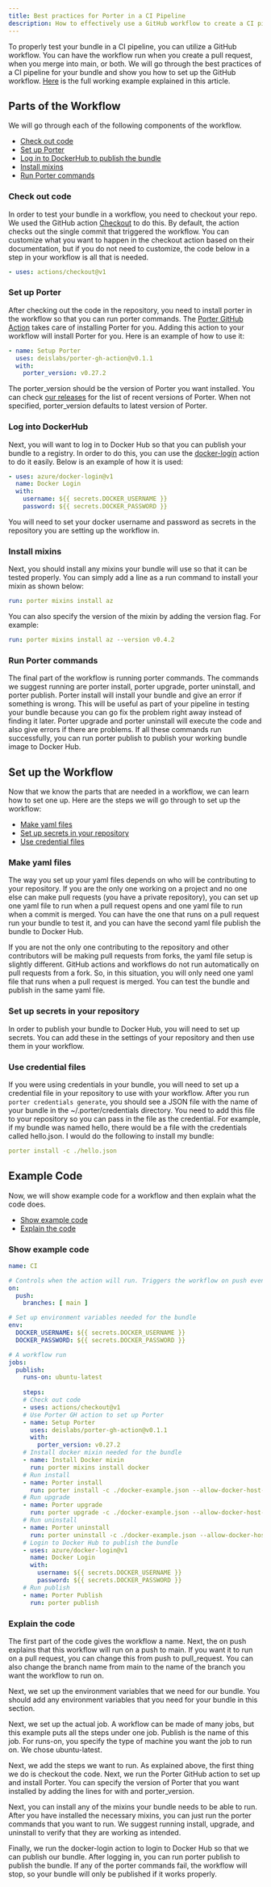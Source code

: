 ```yaml
---
title: Best practices for Porter in a CI Pipeline
description: How to effectively use a GitHub workflow to create a CI pipeline using Porter.
---
```


To properly test your bundle in a CI pipeline, you can utilize a GitHub workflow. 
You can have the workflow run when you create a pull request, when you merge into 
main, or both. We will go through the best practices of a CI pipeline for your 
bundle and show you how to set up the GitHub workflow. [Here](https://github.com/deislabs/porter-pipeline/blob/main/.github/workflows/publish.yaml) is the full working example explained in this article.

## Parts of the Workflow

We will go through each of the following components of the workflow. 

* [Check out code](#check-out-code)
* [Set up Porter](#set-up-porter)
* [Log in to DockerHub to publish the bundle](#log-into-dockerhub)
* [Install mixins](#install-mixins)
* [Run Porter commands](#run-porter-commands)

### Check out code
In order to test your bundle in a workflow, you need to checkout your repo. We 
used the GitHub action [Checkout](https://github.com/actions/checkout) to do this. 
By default, the action checks out the single commit that triggered the workflow. You
can customize what you want to happen in the checkout action based on their documentation, 
but if you do not need to customize, the code below in a step in your workflow is all that 
is needed.
````yaml
- uses: actions/checkout@v1
````

### Set up Porter
After checking out the code in the repository, you need to install porter in the workflow
so that you can run porter commands. The [Porter GitHub Action](https://github.com/deislabs/porter-gh-action) takes care of installing Porter for you. Adding this 
action to your workflow will install Porter for you. Here is an example of how to use it:
````yaml
- name: Setup Porter
  uses: deislabs/porter-gh-action@v0.1.1
  with:
    porter_version: v0.27.2
````
The porter_version should be the version of Porter you want installed. You can check [our releases](https://github.com/deislabs/porter) for the list of recent versions of Porter. When not specified, porter_version defaults to latest version of Porter. 

### Log into DockerHub
Next, you will want to log in to Docker Hub so that you can publish your bundle to a registry. 
In order to do this, you can use the [docker-login](https://github.com/Azure/docker-login) action
to do it easily. Below is an example of how it is used:
````yaml
- uses: azure/docker-login@v1
  name: Docker Login
  with:
    username: ${{ secrets.DOCKER_USERNAME }}
    password: ${{ secrets.DOCKER_PASSWORD }}
````
You will need to set your docker username and password as secrets in the repository you are setting up the workflow in.

### Install mixins
Next, you should install any mixins your bundle will use so that it can be tested properly. You
can simply add a line as a run command to install your mixin as shown below:
````yaml
run: porter mixins install az
````
You can also specify the version of the mixin by adding the version flag. For example:
````yaml
run: porter mixins install az --version v0.4.2
````

### Run Porter commands
The final part of the workflow is running porter commands. The commands we suggest running are porter install, porter upgrade, porter uninstall, and porter publish. Porter install will install your bundle and give an error if something is wrong. This will be useful as part of your pipeline in testing your bundle because you can go fix the problem right away instead of finding it later. Porter upgrade and porter uninstall will execute the code and also give errors if there are problems. If all these commands run successfully, you can run porter publish to publish your working bundle image to Docker Hub. 

## Set up the Workflow
Now that we know the parts that are needed in a workflow, we can learn how to set one up. Here are the steps we will go through to set up the workflow: 

* [Make yaml files](#make-yaml-files)
* [Set up secrets in your repository](#set-up-secrets-in-your-repository)
* [Use credential files](#use-credential-files)

### Make yaml files
The way you set up your yaml files depends on who will be contributing to your repository. If you are the only one working on a project and no one else can make pull requests (you have a private repository), you can set up one yaml file to run when a pull request opens and one yaml file to run when a commit is merged. You can have the one that runs on a pull request run your bundle to test it, and you can have the second yaml file publish the bundle to Docker Hub. 

If you are not the only one contributing to the repository and other contributors will be making pull requests from forks, the yaml file setup is slightly different. GitHub actions and workflows do not run automatically on pull requests from a fork. So, in this situation, you will only need one yaml file that runs when a pull request is merged. You can test the bundle and publish in the same yaml file.  

### Set up secrets in your repository
In order to publish your bundle to Docker Hub, you will need to set up secrets. You can add these in the settings of your repository and then use them in your workflow.

### Use credential files
If you were using credentials in your bundle, you will need to set up a credential file in your repository to use with your workflow. After you run `porter credentials generate`, you should see a JSON file with the name of your bundle in the ~/.porter/credentials directory. You need to add this file to your repository so you can pass in the file as the credential. For example, if my bundle was named hello, there would be a file with the credentials called hello.json. I would do the following to install my bundle:
```yaml
porter install -c ./hello.json
```

## Example Code

Now, we will show example code for a workflow and then explain what the code does.

* [Show example code](#show-example-code)
* [Explain the code](#explain-the-code)

### Show example code
```yaml
name: CI

# Controls when the action will run. Triggers the workflow on push event for the main branch
on:
  push:
    branches: [ main ]

# Set up environment variables needed for the bundle
env:
  DOCKER_USERNAME: ${{ secrets.DOCKER_USERNAME }}
  DOCKER_PASSWORD: ${{ secrets.DOCKER_PASSWORD }}

# A workflow run
jobs:
  publish: 
    runs-on: ubuntu-latest
    
    steps: 
    # Check out code
    - uses: actions/checkout@v1
    # Use Porter GH action to set up Porter
    - name: Setup Porter
      uses: deislabs/porter-gh-action@v0.1.1
      with:
        porter_version: v0.27.2
    # Install docker mixin needed for the bundle
    - name: Install Docker mixin
      run: porter mixins install docker
    # Run install
    - name: Porter install
      run: porter install -c ./docker-example.json --allow-docker-host-access
    # Run upgrade
    - name: Porter upgrade
      run: porter upgrade -c ./docker-example.json --allow-docker-host-access
    # Run uninstall
    - name: Porter uninstall
      run: porter uninstall -c ./docker-example.json --allow-docker-host-access
    # Login to Docker Hub to publish the bundle
    - uses: azure/docker-login@v1
      name: Docker Login
      with:
        username: ${{ secrets.DOCKER_USERNAME }}
        password: ${{ secrets.DOCKER_PASSWORD }}
    # Run publish
    - name: Porter Publish
      run: porter publish
```

### Explain the code
The first part of the code gives the workflow a name. Next, the on push explains that this workflow will run on a push to main. If you want it to run on a pull request, you can change this from push to pull_request. You can also change the branch name from main to the name of the branch you want the workflow to run on. 

Next, we set up the environment variables that we need for our bundle. You should add any environment variables that you need for your bundle in this section. 

Next, we set up the actual job. A workflow can be made of many jobs, but this example puts all the steps under one job. Publish is the name of this job. For runs-on, you specify the type of machine you want the job to run on. We chose ubuntu-latest. 

Next, we add the steps we want to run. As explained above, the first thing we do is checkout the code. Next, we run the Porter GitHub action to set up and install Porter. You can specify the version of Porter that you want installed by adding the lines for with and porter_version. 

Next, you can install any of the mixins your bundle needs to be able to run. After you have installed the necessary mixins, you can just run the porter commands that you want to run. We suggest running install, upgrade, and uninstall to verify that they are working as intended. 

Finally, we run the docker-login action to login to Docker Hub so that we can publish our bundle. After logging in, you can run porter publish to publish the bundle. If any of the porter commands fail, the workflow will stop, so your bundle will only be published if it works properly.
